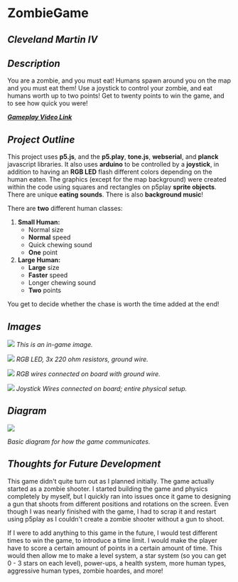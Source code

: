 # **ZombieGame**
## ***Cleveland Martin IV***
## *Description*
You are a zombie, and you must eat! Humans spawn around you on the map and you must eat them! Use a joystick to control your zombie, and eat humans worth up to two points! Get to twenty points to win the game, and to see how quick you were!

[***Gameplay Video Link***](https://youtube.com/shorts/Ud6W7sowZnU?si=Qj-x1-VhpHF-LK7i)


## *Project Outline*
This project uses **p5.js**, and the **p5.play**, **tone.js**, **webserial**, and **planck** javascript libraries. It also uses **arduino** to be controlled by a **joystick**, in addition to having an **RGB LED** flash different colors depending on the human eaten. The graphics (except for the map background) were created within the code using squares and rectangles on p5play **sprite objects**. There are unique **eating sounds**. There is also **background music**!

There are **two** different human classes:

1. **Small Human:** 
   - Normal size
   - **Normal** speed
   - Quick chewing sound
   - **One** point
2. **Large Human:**
   - **Large** size
   - **Faster** speed
   - Longer chewing sound
   - **Two** points
  
You get to decide whether the chase is worth the time added at the end!

## *Images*
![](libraries/Capture.png)
*This is an in-game image.*

![](libraries/IMG_2984.jpeg)
*RGB LED, 3x 220 ohm resistors, ground wire.*

![](libraries/IMG_2985.jpeg)
*RGB wires connected on board with ground wire.*

![](libraries/IMG_2986.jpeg)
*Joystick Wires connected on board; entire physical setup.*

## *Diagram*
![](libraries/diagram.png)

*Basic diagram for how the game communicates.*

## *Thoughts for Future Development*
This game didn't quite turn out as I planned initially. The game actually started as a zombie shooter. I started building the game and physics completely by myself, but I quickly ran into issues once it game to designing a gun that shoots from different positions and rotations on the screen. Even though I was nearly finished with the game, I had to scrap it and restart using p5play as I couldn't create a zombie shooter without a gun to shoot. 

If I were to add anything to this game in the future, I would test different times to win the game, to introduce a time limit. I would make the player have to score a certain amount of points in a certain amount of time. This would then allow me to make a level system, a star system (so you can get 0 - 3 stars on each level), power-ups, a health system, more human types, aggressive human types, zombie hoardes, and more!